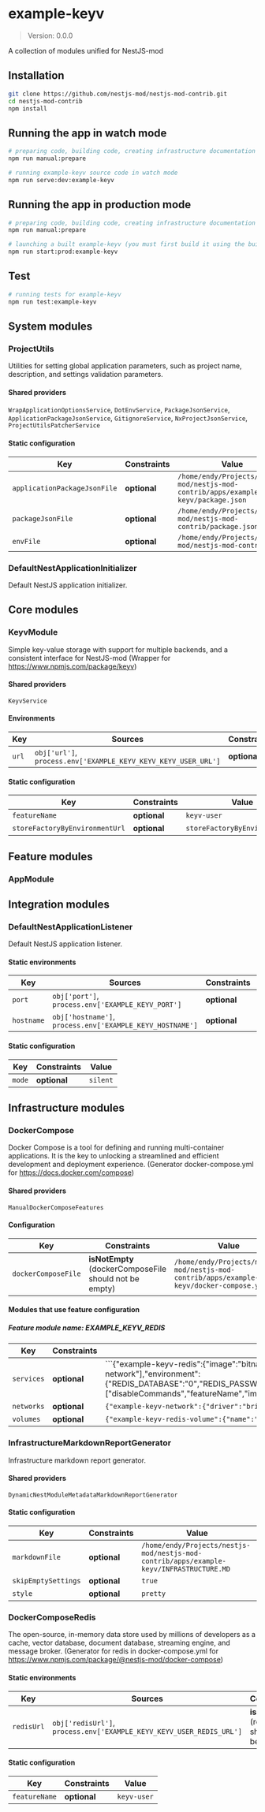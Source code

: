 # example-keyv
> Version: 0.0.0

A collection of modules unified for NestJS-mod
## Installation
```bash
git clone https://github.com/nestjs-mod/nestjs-mod-contrib.git
cd nestjs-mod-contrib
npm install
```
## Running the app in watch mode
```bash
# preparing code, building code, creating infrastructure documentation and all the files necessary to raise the infrastructure and running tests (generate, build, docs:infrastructure, test)
npm run manual:prepare

# running example-keyv source code in watch mode
npm run serve:dev:example-keyv
```
## Running the app in production mode
```bash
# preparing code, building code, creating infrastructure documentation and all the files necessary to raise the infrastructure and running tests (generate, build, docs:infrastructure, test)
npm run manual:prepare

# launching a built example-keyv (you must first build it using the build command)
npm run start:prod:example-keyv
```
## Test
```bash
# running tests for example-keyv
npm run test:example-keyv
```
## System modules

### ProjectUtils
Utilities for setting global application parameters, such as project name, description, and settings validation parameters.

#### Shared providers
`WrapApplicationOptionsService`, `DotEnvService`, `PackageJsonService`, `ApplicationPackageJsonService`, `GitignoreService`, `NxProjectJsonService`, `ProjectUtilsPatcherService`

#### Static configuration

| Key    | Constraints | Value |
| ------ | ----------- | ----- |
|`applicationPackageJsonFile`|**optional**|```/home/endy/Projects/nestjs-mod/nestjs-mod-contrib/apps/example-keyv/package.json```|
|`packageJsonFile`|**optional**|```/home/endy/Projects/nestjs-mod/nestjs-mod-contrib/package.json```|
|`envFile`|**optional**|```/home/endy/Projects/nestjs-mod/nestjs-mod-contrib/.env```|

### DefaultNestApplicationInitializer
Default NestJS application initializer.

## Core modules

### KeyvModule
Simple key-value storage with support for multiple backends, and a consistent interface for NestJS-mod (Wrapper for https://www.npmjs.com/package/keyv)

#### Shared providers
`KeyvService`

#### Environments

| Key    | Sources | Constraints | Value |
| ------ | ------- | ----------- | ----- |
|`url`|`obj['url']`, `process.env['EXAMPLE_KEYV_KEYV_KEYV_USER_URL']`|**optional**|```redis://:pass@localhost:6379```|

#### Static configuration

| Key    | Constraints | Value |
| ------ | ----------- | ----- |
|`featureName`|**optional**|```keyv-user```|
|`storeFactoryByEnvironmentUrl`|**optional**|```storeFactoryByEnvironmentUrl```|

## Feature modules

### AppModule
## Integration modules

### DefaultNestApplicationListener
Default NestJS application listener.

#### Static environments

| Key    | Sources | Constraints | Value |
| ------ | ------- | ----------- | ----- |
|`port`|`obj['port']`, `process.env['EXAMPLE_KEYV_PORT']`|**optional**|```40011```|
|`hostname`|`obj['hostname']`, `process.env['EXAMPLE_KEYV_HOSTNAME']`|**optional**|-|

#### Static configuration

| Key    | Constraints | Value |
| ------ | ----------- | ----- |
|`mode`|**optional**|```silent```|

## Infrastructure modules

### DockerCompose
Docker Compose is a tool for defining and running multi-container applications. It is the key to unlocking a streamlined and efficient development and deployment experience. (Generator docker-compose.yml for https://docs.docker.com/compose)

#### Shared providers
`ManualDockerComposeFeatures`

#### Configuration

| Key    | Constraints | Value |
| ------ | ----------- | ----- |
|`dockerComposeFile`|**isNotEmpty** (dockerComposeFile should not be empty)|```/home/endy/Projects/nestjs-mod/nestjs-mod-contrib/apps/example-keyv/docker-compose.yml```|

#### Modules that use feature configuration
##### Feature module name: EXAMPLE_KEYV_REDIS

| Key    | Constraints | Value |
| ------ | ----------- | ----- |
|`services`|**optional**|```{"example-keyv-redis":{"image":"bitnami/redis:7.2","container_name":"example-keyv-redis","volumes":["example-keyv-redis-volume:/bitnami/redis/data"],"ports":["6379:6379"],"networks":["example-keyv-network"],"environment":{"REDIS_DATABASE":"0","REDIS_PASSWORD":"pass","REDIS_DISABLE_COMMANDS":"FLUSHDB,FLUSHALL","REDIS_IO_THREADS":2,"REDIS_IO_THREADS_DO_READS":"yes"},"keysOfEnvironmentsWithStaticValue":["disableCommands","featureName","image","ioThreads","ioThreadsDoReads","networks"],"healthcheck":{"test":["CMD-SHELL","redis-cli --no-auth-warning -a $$REDIS_PASSWORD ping | grep PONG"],"interval":"5s","timeout":"5s","retries":5},"tty":true,"restart":"always"}}```|
|`networks`|**optional**|```{"example-keyv-network":{"driver":"bridge"}}```|
|`volumes`|**optional**|```{"example-keyv-redis-volume":{"name":"example-keyv-redis-volume"}}```|

### InfrastructureMarkdownReportGenerator
Infrastructure markdown report generator.

#### Shared providers
`DynamicNestModuleMetadataMarkdownReportGenerator`

#### Static configuration

| Key    | Constraints | Value |
| ------ | ----------- | ----- |
|`markdownFile`|**optional**|```/home/endy/Projects/nestjs-mod/nestjs-mod-contrib/apps/example-keyv/INFRASTRUCTURE.MD```|
|`skipEmptySettings`|**optional**|```true```|
|`style`|**optional**|```pretty```|

### DockerComposeRedis
The open-source, in-memory data store used by millions of developers as a cache, vector database, document database, streaming engine, and message broker. (Generator for redis in docker-compose.yml for https://www.npmjs.com/package/@nestjs-mod/docker-compose)

#### Static environments

| Key    | Sources | Constraints | Value |
| ------ | ------- | ----------- | ----- |
|`redisUrl`|`obj['redisUrl']`, `process.env['EXAMPLE_KEYV_KEYV_USER_REDIS_URL']`|**isNotEmpty** (redisUrl should not be empty)|```redis://:pass@localhost:6379```|

#### Static configuration

| Key    | Constraints | Value |
| ------ | ----------- | ----- |
|`featureName`|**optional**|```keyv-user```|
